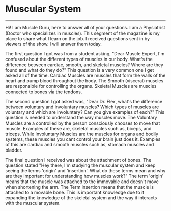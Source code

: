 # Muscular System
___
Hi! I am Muscle Guru, here to answer all of your questions. I am a Physiatrist (Doctor who specializes in muscles). This segment of the magazine is my place to share what I learn on the job. I received questions sent in by viewers of the show. I will answer them today.

The first question I got was from a student asking, "Dear Muscle Expert, I'm confused about the different types of muscles in our body. What's  the difference between cardiac, smooth, and skeletal muscles? Where are they found and what do they do?" This question is a very common one I get asked all of the time. Cardiac Muscles are muscles that form the walls of the heart and pump blood throughout the body. The Smooth (visceral) muscles are responsible for controlling the organs. Skeletal Muscles are muscles connected to bones via the tendons.

The second question I got asked was, "Dear Dr. Flex, what's the difference between voluntary and involuntary muscles? Which types
of muscles are voluntary and which are involuntary? Can you give examples of each?" This question is needed to understand the way muscles move. The Voluntary Muscles are a controlled by the person consciously chooses to move that muscle. Examples of these are, skeletal muscles such as, biceps, and triceps. While Involuntary Muscles are the muscles for organs and bodily systems, these muscles you cant control your brain just does it. Examples of this are cardiac and smooth muscles such as, stomach muscles and bladder.

The final question I received was about the attachment of bones. The question stated "Hey there, I'm studying the muscular system and keep seeing the terms 'origin' and 'insertion'. What do these terms mean and why are they important for understanding how muscles work?" The term 'origin' means that the muscle was attached to the immovable and doesn't move when shortening the arm. The Term insertion means that the muscle is attached to a movable bone. This is important knowledge due to it expanding the knowledge of the skeletal system and the way it interacts with the muscular system. 
